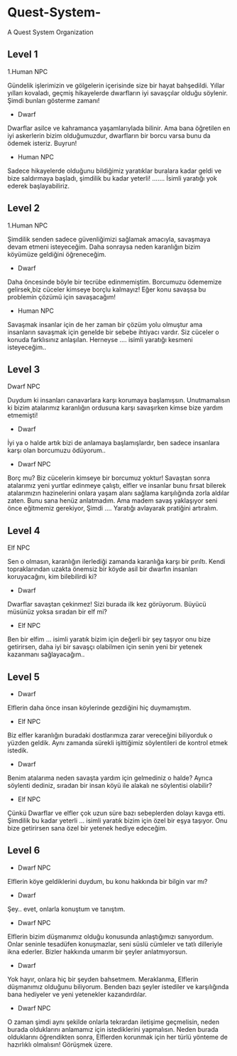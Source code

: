 # Quest-System-

A Quest System Organization

## Level 1

1.Human NPC 

Gündelik işlerimizin ve gölgelerin içerisinde size bir hayat bahşedildi. Yıllar yılları kovaladı, geçmiş hikayelerde dwarfların iyi savaşçılar olduğu söylenir. Şimdi bunları gösterme zamanı!

- Dwarf

Dwarflar asilce ve kahramanca yaşamlarıylada bilinir. Ama bana öğretilen en iyi askerlerin bizim olduğumuzdur, dwarfların bir borcu varsa bunu da ödemek isteriz. Buyrun!

- Human NPC

Sadece hikayelerde olduğunu bildiğimiz yaratıklar buralara kadar geldi ve bize saldırmaya başladı, şimdilik bu kadar yeterli! ……. İsimli yaratığı yok ederek başlayabiliriz.
 


## Level 2

1.Human NPC
 
Şimdilik senden sadece güvenliğimizi sağlamak amacıyla, savaşmaya devam etmeni isteyeceğim. Daha sonraysa neden karanlığın bizim köyümüze geldiğini öğreneceğim.
 

- Dwarf

Daha öncesinde böyle bir tecrübe edinmemiştim. Borcumuzu ödememize gelirsek,biz cüceler kimseye borçlu kalmayız! Eğer konu savaşsa bu problemin çözümü için savaşacağım!

- Human NPC

Savaşmak insanlar için de her zaman bir çözüm yolu olmuştur ama insanların savaşmak için genelde bir sebebe ihtiyacı vardır. Siz cüceler o konuda farklısınız anlaşılan. Herneyse …. isimli yaratığı kesmeni isteyeceğim..



## Level 3

Dwarf NPC
 
Duydum ki insanları canavarlara karşı korumaya başlamışsın. Unutmamalısın ki bizim atalarımız karanlığın ordusuna karşı savaşırken kimse bize yardım etmemişti!
 

- Dwarf

İyi ya o halde artık bizi de anlamaya başlamışlardır, ben sadece insanlara karşı olan borcumuzu ödüyorum..


- Dwarf NPC

Borç mu? Biz cücelerin kimseye bir borcumuz yoktur! Savaştan sonra atalarımız yeni yurtlar edinmeye çalıştı, elfler ve insanlar bunu fırsat bilerek atalarımızın hazinelerini onlara yaşam alanı sağlama karşılığında zorla aldılar zaten. Bunu sana henüz anlatmadım. Ama madem savaş yaklaşıyor seni önce eğitmemiz gerekiyor, Şimdi …. Yaratığı avlayarak pratiğini artıralım.



## Level 4

Elf NPC
 
Sen o olmasın, karanlığın ilerlediği zamanda karanlığa karşı bir pırıltı. Kendi topraklarından uzakta önemsiz bir köyde asil bir dwarfın insanları koruyacağını, kim bilebilirdi ki?
 

- Dwarf

Dwarflar savaştan çekinmez! Sizi burada ilk kez görüyorum. Büyücü müsünüz yoksa sıradan bir elf mi?

- Elf NPC

Ben bir elfim … isimli yaratık bizim için değerli bir şey taşıyor onu bize getirirsen, daha iyi bir savaşçı olabilmen için senin yeni bir yetenek kazanmanı sağlayacağım.. 

## Level 5

- Dwarf

Elflerin daha önce insan köylerinde gezdiğini hiç duymamıştım.

- Elf NPC

Biz elfler karanlığın buradaki dostlarımıza zarar vereceğini biliyorduk o yüzden geldik. Aynı zamanda sürekli işittiğimiz söylentileri de kontrol etmek istedik.

- Dwarf 

Benim atalarıma neden savaşta yardım için gelmediniz o halde? Ayrıca söylenti dediniz, sıradan bir insan köyü ile alakalı ne söylentisi olabilir?

- Elf NPC

Çünkü Dwarflar ve elfler çok uzun süre bazı sebeplerden dolayı kavga etti. Şimdilik bu kadar yeterli … isimli yaratık bizim için özel bir eşya taşıyor. Onu bize getirirsen sana özel bir yetenek hediye edeceğim.


## Level 6 

- Dwarf NPC
 
Elflerin köye geldiklerini duydum, bu konu hakkında bir bilgin var mı?
 

- Dwarf

Şey.. evet, onlarla konuştum ve tanıştım.


- Dwarf NPC

Elflerin bizim düşmanımız olduğu konusunda anlaştığımızı sanıyordum. Onlar seninle tesadüfen konuşmazlar, seni süslü cümleler ve tatlı dilleriyle ikna ederler. Bizler hakkında umarım bir şeyler anlatmıyorsun.

- Dwarf

Yok hayır, onlara hiç bir şeyden bahsetmem. Meraklanma, Elflerin düşmanımız olduğunu biliyorum. Benden bazı şeyler istediler ve karşılığında bana hediyeler ve yeni yetenekler kazandırdılar.

- Dwarf NPC

O zaman şimdi aynı şekilde onlarla tekrardan iletişime geçmelisin, neden burada olduklarını anlamamız için istediklerini yapmalısın. Neden burada olduklarını öğrendikten sonra, Elflerden korunmak için her türlü yönteme de hazırlıklı olmalısın! Görüşmek üzere.





